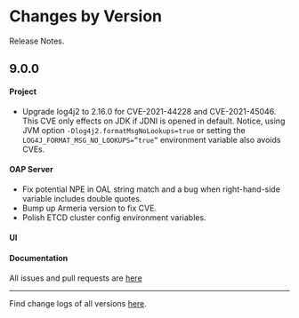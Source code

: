 Changes by Version
==================
Release Notes.

9.0.0
------------------

#### Project

* Upgrade log4j2 to 2.16.0 for CVE-2021-44228 and CVE-2021-45046. This CVE only effects on JDK if JDNI is opened in
  default. Notice, using JVM option `-Dlog4j2.formatMsgNoLookups=true` or setting
  the `LOG4J_FORMAT_MSG_NO_LOOKUPS=”true”` environment variable also avoids CVEs.

#### OAP Server

* Fix potential NPE in OAL string match and a bug when right-hand-side variable includes double quotes.
* Bump up Armeria version to fix CVE.
* Polish ETCD cluster config environment variables.

#### UI

#### Documentation

All issues and pull requests are [here](https://github.com/apache/skywalking/milestone/112?closed=1)

------------------
Find change logs of all versions [here](changes).
